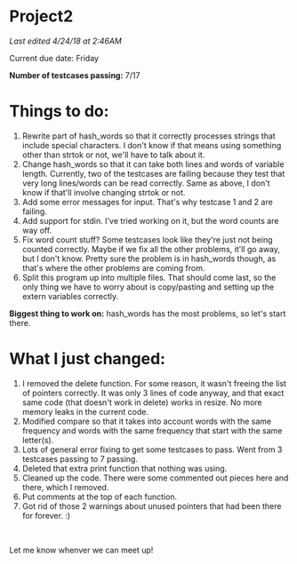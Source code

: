 # Project2

*Last edited 4/24/18 at 2:46AM*

Current due date: Friday

**Number of testcases passing:** 7/17

# Things to do:
1. Rewrite part of hash_words so that it correctly processes strings that include special characters. I don't know if that means using something other than strtok or not, we'll have to talk about it.
2. Change hash_words so that it can take both lines and words of variable length. Currently, two of the testcases are failing because they test that very long lines/words can be read correctly. Same as above, I don't know if that'll involve changing strtok or not.
3. Add some error messages for input. That's why testcase 1 and 2 are failing.
4. Add support for stdin. I've tried working on it, but the word counts are way off.
5. Fix word count stuff? Some testcases look like they're just not being counted correctly. Maybe if we fix all the other problems, it'll go away, but I don't know. Pretty sure the problem is in hash_words though, as that's where the other problems are coming from.
6. Split this program up into multiple files. That should come last, so the only thing we have to worry about is copy/pasting and setting up the extern variables correctly.

**Biggest thing to work on:** hash_words has the most problems, so let's start there.

# What I just changed:
1. I removed the delete function. For some reason, it wasn't freeing the list of pointers correctly. It was only 3 lines of code anyway, and that exact same code (that doesn't work in delete) works in resize. No more memory leaks in the current code.
2. Modified compare so that it takes into account words with the same frequency and words with the same frequency that start with the same letter(s).
3. Lots of general error fixing to get some testcases to pass. Went from 3 testcases passing to 7 passing.
4. Deleted that extra print function that nothing was using.
5. Cleaned up the code. There were some commented out pieces here and there, which I removed.
6. Put comments at the top of each function.
7. Got rid of those 2 warnings about unused pointers that had been there for forever. :)

&nbsp;

Let me know whenver we can meet up!


